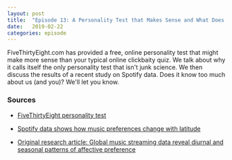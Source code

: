 ```yaml
---
layout: post
title:  "Episode 13: A Personality Test that Makes Sense and What Does Spotify Know?"
date:   2019-02-22
categories: episode
---
```


FiveThirtyEight.com has provided a free, online personality test that might make more sense than your typical online clickbaity quiz. We talk about why it calls itself the only personality test that isn't junk science. We then discuss the results of a recent study on Spotify data. Does it know too much about us (and you)? We'll let you know. 

### Sources

* [FiveThirtyEight personality test](https://projects.fivethirtyeight.com/personality-quiz/)

* [Spotify data shows how music preferences change with latitude](https://arstechnica.com/science/2019/01/spotify-data-shows-how-music-preferences-change-with-latitude/#p3)

* [Original research article: Global music streaming data reveal diurnal and seasonal patterns of affective preference](https://www.nature.com/articles/s41562-018-0508-z)